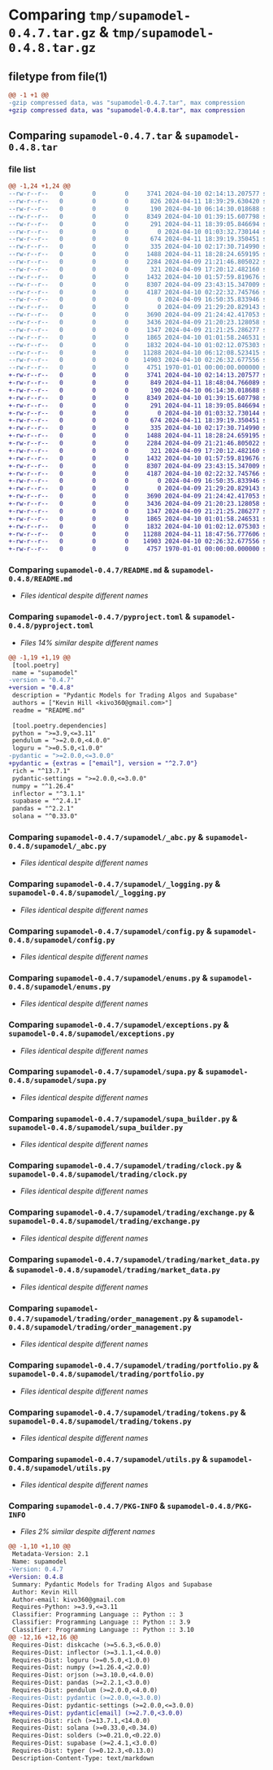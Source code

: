 # Comparing `tmp/supamodel-0.4.7.tar.gz` & `tmp/supamodel-0.4.8.tar.gz`

## filetype from file(1)

```diff
@@ -1 +1 @@
-gzip compressed data, was "supamodel-0.4.7.tar", max compression
+gzip compressed data, was "supamodel-0.4.8.tar", max compression
```

## Comparing `supamodel-0.4.7.tar` & `supamodel-0.4.8.tar`

### file list

```diff
@@ -1,24 +1,24 @@
--rw-r--r--   0        0        0     3741 2024-04-10 02:14:13.207577 supamodel-0.4.7/README.md
--rw-r--r--   0        0        0      826 2024-04-11 18:39:29.630420 supamodel-0.4.7/pyproject.toml
--rw-r--r--   0        0        0      190 2024-04-10 06:14:30.018688 supamodel-0.4.7/supamodel/__init__.py
--rw-r--r--   0        0        0     8349 2024-04-10 01:39:15.607798 supamodel-0.4.7/supamodel/_abc.py
--rw-r--r--   0        0        0      291 2024-04-11 18:39:05.846694 supamodel-0.4.7/supamodel/_client.py
--rw-r--r--   0        0        0        0 2024-04-10 01:03:32.730144 supamodel-0.4.7/supamodel/_core.py
--rw-r--r--   0        0        0      674 2024-04-11 18:39:19.350451 supamodel-0.4.7/supamodel/_logging.py
--rw-r--r--   0        0        0      335 2024-04-10 02:17:30.714990 supamodel-0.4.7/supamodel/_types.py
--rw-r--r--   0        0        0     1488 2024-04-11 18:28:24.659195 supamodel-0.4.7/supamodel/config.py
--rw-r--r--   0        0        0     2284 2024-04-09 21:21:46.805022 supamodel-0.4.7/supamodel/enums.py
--rw-r--r--   0        0        0      321 2024-04-09 17:20:12.482160 supamodel-0.4.7/supamodel/errors.py
--rw-r--r--   0        0        0     1432 2024-04-10 01:57:59.819676 supamodel-0.4.7/supamodel/exceptions.py
--rw-r--r--   0        0        0     8307 2024-04-09 23:43:15.347009 supamodel-0.4.7/supamodel/supa.py
--rw-r--r--   0        0        0     4187 2024-04-10 02:22:32.745766 supamodel-0.4.7/supamodel/supa_builder.py
--rw-r--r--   0        0        0        0 2024-04-09 16:50:35.833946 supamodel-0.4.7/supamodel/trading/__init__.py
--rw-r--r--   0        0        0        0 2024-04-09 21:29:20.829143 supamodel-0.4.7/supamodel/trading/assets.py
--rw-r--r--   0        0        0     3690 2024-04-09 21:24:42.417053 supamodel-0.4.7/supamodel/trading/clock.py
--rw-r--r--   0        0        0     3436 2024-04-09 21:20:23.128058 supamodel-0.4.7/supamodel/trading/exchange.py
--rw-r--r--   0        0        0     1347 2024-04-09 21:21:25.286277 supamodel-0.4.7/supamodel/trading/market_data.py
--rw-r--r--   0        0        0     1865 2024-04-10 01:01:58.246531 supamodel-0.4.7/supamodel/trading/order_management.py
--rw-r--r--   0        0        0     1832 2024-04-10 01:02:12.075303 supamodel-0.4.7/supamodel/trading/portfolio.py
--rw-r--r--   0        0        0    11288 2024-04-10 06:12:08.523415 supamodel-0.4.7/supamodel/trading/tokens.py
--rw-r--r--   0        0        0    14903 2024-04-10 02:26:32.677556 supamodel-0.4.7/supamodel/utils.py
--rw-r--r--   0        0        0     4751 1970-01-01 00:00:00.000000 supamodel-0.4.7/PKG-INFO
+-rw-r--r--   0        0        0     3741 2024-04-10 02:14:13.207577 supamodel-0.4.8/README.md
+-rw-r--r--   0        0        0      849 2024-04-11 18:48:04.766089 supamodel-0.4.8/pyproject.toml
+-rw-r--r--   0        0        0      190 2024-04-10 06:14:30.018688 supamodel-0.4.8/supamodel/__init__.py
+-rw-r--r--   0        0        0     8349 2024-04-10 01:39:15.607798 supamodel-0.4.8/supamodel/_abc.py
+-rw-r--r--   0        0        0      291 2024-04-11 18:39:05.846694 supamodel-0.4.8/supamodel/_client.py
+-rw-r--r--   0        0        0        0 2024-04-10 01:03:32.730144 supamodel-0.4.8/supamodel/_core.py
+-rw-r--r--   0        0        0      674 2024-04-11 18:39:19.350451 supamodel-0.4.8/supamodel/_logging.py
+-rw-r--r--   0        0        0      335 2024-04-10 02:17:30.714990 supamodel-0.4.8/supamodel/_types.py
+-rw-r--r--   0        0        0     1488 2024-04-11 18:28:24.659195 supamodel-0.4.8/supamodel/config.py
+-rw-r--r--   0        0        0     2284 2024-04-09 21:21:46.805022 supamodel-0.4.8/supamodel/enums.py
+-rw-r--r--   0        0        0      321 2024-04-09 17:20:12.482160 supamodel-0.4.8/supamodel/errors.py
+-rw-r--r--   0        0        0     1432 2024-04-10 01:57:59.819676 supamodel-0.4.8/supamodel/exceptions.py
+-rw-r--r--   0        0        0     8307 2024-04-09 23:43:15.347009 supamodel-0.4.8/supamodel/supa.py
+-rw-r--r--   0        0        0     4187 2024-04-10 02:22:32.745766 supamodel-0.4.8/supamodel/supa_builder.py
+-rw-r--r--   0        0        0        0 2024-04-09 16:50:35.833946 supamodel-0.4.8/supamodel/trading/__init__.py
+-rw-r--r--   0        0        0        0 2024-04-09 21:29:20.829143 supamodel-0.4.8/supamodel/trading/assets.py
+-rw-r--r--   0        0        0     3690 2024-04-09 21:24:42.417053 supamodel-0.4.8/supamodel/trading/clock.py
+-rw-r--r--   0        0        0     3436 2024-04-09 21:20:23.128058 supamodel-0.4.8/supamodel/trading/exchange.py
+-rw-r--r--   0        0        0     1347 2024-04-09 21:21:25.286277 supamodel-0.4.8/supamodel/trading/market_data.py
+-rw-r--r--   0        0        0     1865 2024-04-10 01:01:58.246531 supamodel-0.4.8/supamodel/trading/order_management.py
+-rw-r--r--   0        0        0     1832 2024-04-10 01:02:12.075303 supamodel-0.4.8/supamodel/trading/portfolio.py
+-rw-r--r--   0        0        0    11288 2024-04-11 18:47:56.777606 supamodel-0.4.8/supamodel/trading/tokens.py
+-rw-r--r--   0        0        0    14903 2024-04-10 02:26:32.677556 supamodel-0.4.8/supamodel/utils.py
+-rw-r--r--   0        0        0     4757 1970-01-01 00:00:00.000000 supamodel-0.4.8/PKG-INFO
```

### Comparing `supamodel-0.4.7/README.md` & `supamodel-0.4.8/README.md`

 * *Files identical despite different names*

### Comparing `supamodel-0.4.7/pyproject.toml` & `supamodel-0.4.8/pyproject.toml`

 * *Files 14% similar despite different names*

```diff
@@ -1,19 +1,19 @@
 [tool.poetry]
 name = "supamodel"
-version = "0.4.7"
+version = "0.4.8"
 description = "Pydantic Models for Trading Algos and Supabase"
 authors = ["Kevin Hill <kivo360@gmail.com>"]
 readme = "README.md"
 
 [tool.poetry.dependencies]
 python = ">=3.9,<=3.11"
 pendulum = ">=2.0.0,<4.0.0"
 loguru = ">=0.5.0,<1.0.0"
-pydantic = ">=2.0.0,<=3.0.0"
+pydantic = {extras = ["email"], version = "^2.7.0"}
 rich = "^13.7.1"
 pydantic-settings = ">=2.0.0,<=3.0.0"
 numpy = "^1.26.4"
 inflector = "^3.1.1"
 supabase = "^2.4.1"
 pandas = "^2.2.1"
 solana = "^0.33.0"
```

### Comparing `supamodel-0.4.7/supamodel/_abc.py` & `supamodel-0.4.8/supamodel/_abc.py`

 * *Files identical despite different names*

### Comparing `supamodel-0.4.7/supamodel/_logging.py` & `supamodel-0.4.8/supamodel/_logging.py`

 * *Files identical despite different names*

### Comparing `supamodel-0.4.7/supamodel/config.py` & `supamodel-0.4.8/supamodel/config.py`

 * *Files identical despite different names*

### Comparing `supamodel-0.4.7/supamodel/enums.py` & `supamodel-0.4.8/supamodel/enums.py`

 * *Files identical despite different names*

### Comparing `supamodel-0.4.7/supamodel/exceptions.py` & `supamodel-0.4.8/supamodel/exceptions.py`

 * *Files identical despite different names*

### Comparing `supamodel-0.4.7/supamodel/supa.py` & `supamodel-0.4.8/supamodel/supa.py`

 * *Files identical despite different names*

### Comparing `supamodel-0.4.7/supamodel/supa_builder.py` & `supamodel-0.4.8/supamodel/supa_builder.py`

 * *Files identical despite different names*

### Comparing `supamodel-0.4.7/supamodel/trading/clock.py` & `supamodel-0.4.8/supamodel/trading/clock.py`

 * *Files identical despite different names*

### Comparing `supamodel-0.4.7/supamodel/trading/exchange.py` & `supamodel-0.4.8/supamodel/trading/exchange.py`

 * *Files identical despite different names*

### Comparing `supamodel-0.4.7/supamodel/trading/market_data.py` & `supamodel-0.4.8/supamodel/trading/market_data.py`

 * *Files identical despite different names*

### Comparing `supamodel-0.4.7/supamodel/trading/order_management.py` & `supamodel-0.4.8/supamodel/trading/order_management.py`

 * *Files identical despite different names*

### Comparing `supamodel-0.4.7/supamodel/trading/portfolio.py` & `supamodel-0.4.8/supamodel/trading/portfolio.py`

 * *Files identical despite different names*

### Comparing `supamodel-0.4.7/supamodel/trading/tokens.py` & `supamodel-0.4.8/supamodel/trading/tokens.py`

 * *Files identical despite different names*

### Comparing `supamodel-0.4.7/supamodel/utils.py` & `supamodel-0.4.8/supamodel/utils.py`

 * *Files identical despite different names*

### Comparing `supamodel-0.4.7/PKG-INFO` & `supamodel-0.4.8/PKG-INFO`

 * *Files 2% similar despite different names*

```diff
@@ -1,10 +1,10 @@
 Metadata-Version: 2.1
 Name: supamodel
-Version: 0.4.7
+Version: 0.4.8
 Summary: Pydantic Models for Trading Algos and Supabase
 Author: Kevin Hill
 Author-email: kivo360@gmail.com
 Requires-Python: >=3.9,<=3.11
 Classifier: Programming Language :: Python :: 3
 Classifier: Programming Language :: Python :: 3.9
 Classifier: Programming Language :: Python :: 3.10
@@ -12,16 +12,16 @@
 Requires-Dist: diskcache (>=5.6.3,<6.0.0)
 Requires-Dist: inflector (>=3.1.1,<4.0.0)
 Requires-Dist: loguru (>=0.5.0,<1.0.0)
 Requires-Dist: numpy (>=1.26.4,<2.0.0)
 Requires-Dist: orjson (>=3.10.0,<4.0.0)
 Requires-Dist: pandas (>=2.2.1,<3.0.0)
 Requires-Dist: pendulum (>=2.0.0,<4.0.0)
-Requires-Dist: pydantic (>=2.0.0,<=3.0.0)
 Requires-Dist: pydantic-settings (>=2.0.0,<=3.0.0)
+Requires-Dist: pydantic[email] (>=2.7.0,<3.0.0)
 Requires-Dist: rich (>=13.7.1,<14.0.0)
 Requires-Dist: solana (>=0.33.0,<0.34.0)
 Requires-Dist: solders (>=0.21.0,<0.22.0)
 Requires-Dist: supabase (>=2.4.1,<3.0.0)
 Requires-Dist: typer (>=0.12.3,<0.13.0)
 Description-Content-Type: text/markdown
```

